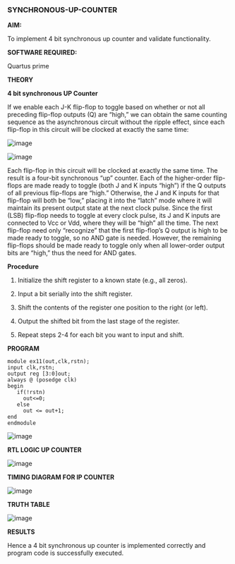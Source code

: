 ### SYNCHRONOUS-UP-COUNTER

**AIM:**

To implement 4 bit synchronous up counter and validate functionality.

**SOFTWARE REQUIRED:**

Quartus prime

**THEORY**

**4 bit synchronous UP Counter**

If we enable each J-K flip-flop to toggle based on whether or not all preceding flip-flop outputs (Q) are “high,” we can obtain the same counting sequence as the asynchronous circuit without the ripple effect, since each flip-flop in this circuit will be clocked at exactly the same time:

![image](https://github.com/naavaneetha/SYNCHRONOUS-UP-COUNTER/assets/154305477/d5db3fa0-e413-404c-b80e-b2f39d82e7e8)


![image](https://github.com/naavaneetha/SYNCHRONOUS-UP-COUNTER/assets/154305477/52cb61eb-d04b-442d-810c-31185a68410b)

Each flip-flop in this circuit will be clocked at exactly the same time.
The result is a four-bit synchronous “up” counter. Each of the higher-order flip-flops are made ready to toggle (both J and K inputs “high”) if the Q outputs of all previous flip-flops are “high.”
Otherwise, the J and K inputs for that flip-flop will both be “low,” placing it into the “latch” mode where it will maintain its present output state at the next clock pulse.
Since the first (LSB) flip-flop needs to toggle at every clock pulse, its J and K inputs are connected to Vcc or Vdd, where they will be “high” all the time.
The next flip-flop need only “recognize” that the first flip-flop’s Q output is high to be made ready to toggle, so no AND gate is needed.
However, the remaining flip-flops should be made ready to toggle only when all lower-order output bits are “high,” thus the need for AND gates.

**Procedure**

1. Initialize the shift register to a known state (e.g., all zeros).

2. Input a bit serially into the shift register.

3. Shift the contents of the register one position to the right (or left).

4. Output the shifted bit from the last stage of the register.

5. Repeat steps 2-4 for each bit you want to input and shift.

**PROGRAM**
```
module ex11(out,clk,rstn);
input clk,rstn;
output reg [3:0]out;
always @ (posedge clk)
begin
   if(!rstn)
     out<=0;
   else 
     out <= out+1;
end
endmodule
```

![image](https://github.com/Hashwatha/SYNCHRONOUS-UP-COUNTER/assets/150231431/483ac08e-32d6-49f6-b31a-1c2ca5bc98f6)

**RTL LOGIC UP COUNTER**

![image](https://github.com/Hashwatha/SYNCHRONOUS-UP-COUNTER/assets/150231431/8c8c3d07-4aa8-4a94-a89d-0ce3b6ae56a7)

**TIMING DIAGRAM FOR IP COUNTER**

![image](https://github.com/Hashwatha/SYNCHRONOUS-UP-COUNTER/assets/150231431/9c4df86d-2616-40be-a8cb-65f10331c91f)

**TRUTH TABLE**

![image](https://github.com/Hashwatha/SYNCHRONOUS-UP-COUNTER/assets/150231431/f10e3ba0-17dc-43cf-ae81-560e03ccd7e0)

**RESULTS**

Hence a 4 bit synchronous up counter is implemented correctly and program code is successfully executed.
